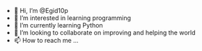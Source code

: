 - 👋 Hi, I’m @Egid10p
- 👀 I’m interested in learning programming
- 🌱 I’m currently learning Python
- 💞️ I’m looking to collaborate on improving and helping the world
- 📫 How to reach me ...

<!---
Egid10p/Egid10p is a ✨ special ✨ repository because its `README.md` (this file) appears on your GitHub profile.
You can click the Preview link to take a look at your changes.
--->

